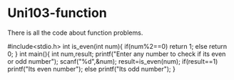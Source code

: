 # Uni103-function
There is all the code about function problems.

#include<stdio.h>
int is_even(int num){
  if(num%2==0)
    return 1;
  else
    return 0;
}
int main(){
  int num,result;
  printf("Enter any number to check if its even or odd number");
  scanf("%d",&num);
  result=is_even(num);
  if(result==1)
    printf("Its  even number");
  else
    printf("Its  odd number");
}
